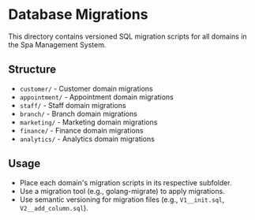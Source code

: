 # Database Migrations

This directory contains versioned SQL migration scripts for all domains in the Spa Management System.

## Structure

- `customer/` - Customer domain migrations
- `appointment/` - Appointment domain migrations
- `staff/` - Staff domain migrations
- `branch/` - Branch domain migrations
- `marketing/` - Marketing domain migrations
- `finance/` - Finance domain migrations
- `analytics/` - Analytics domain migrations

## Usage
- Place each domain's migration scripts in its respective subfolder.
- Use a migration tool (e.g., golang-migrate) to apply migrations.
- Use semantic versioning for migration files (e.g., `V1__init.sql`, `V2__add_column.sql`).
